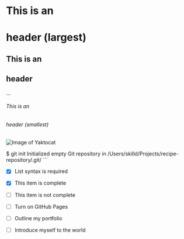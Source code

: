 # This is an <h1> header (largest)
## This is an <h2> header
...
###### This is an <h6> header (smallest)

![Image of Yaktocat](https://octodex.github.com/images/yaktocat.png)


$ git init
Initialized empty Git repository in /Users/skilld/Projects/recipe-repository/.git/
´´´
- [x] List syntax is required
- [x] This item is complete
- [ ] This item is not complete

- [ ] Turn on GitHub Pages
- [ ] Outline my portfolio
- [ ] Introduce myself to the world
